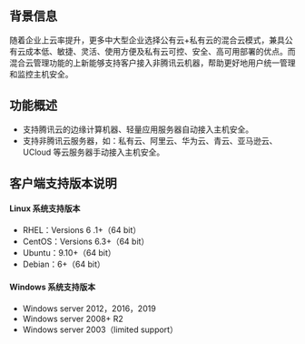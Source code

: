 ## 背景信息
随着企业上云率提升，更多中大型企业选择公有云+私有云的混合云模式，兼具公有云成本低、敏捷、灵活、使用方便及私有云可控、安全、高可用部署的优点。而混合云管理功能的上新能够支持客户接入非腾讯云机器，帮助更好地用户统一管理和监控主机安全。

## 功能概述
- 支持腾讯云的边缘计算机器、轻量应用服务器自动接入主机安全。
- 支持非腾讯云服务器，如：私有云、阿里云、华为云、青云、亚马逊云、UCloud 等云服务器手动接入主机安全。

## 客户端支持版本说明
#### Linux 系统支持版本
- RHEL：Versions 6 .1+（64 bit）
- CentOS：Versions 6.3+（64 bit）
- Ubuntu：9.10+（64 bit）
- Debian：6+（64 bit）

#### Windows 系统支持版本
- Windows server 2012，2016，2019
- Windows server 2008+ R2
- Windows server 2003（limited support）



